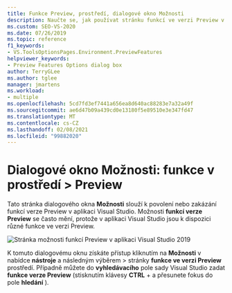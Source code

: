 ```yaml
---
title: Funkce Preview, prostředí, dialogové okno Možnosti
description: Naučte se, jak používat stránku funkcí ve verzi Preview v části prostředí pro povolení nebo zakázání funkcí verze Preview v aplikaci Visual Studio.
ms.custom: SEO-VS-2020
ms.date: 07/26/2019
ms.topic: reference
f1_keywords:
- VS.ToolsOptionsPages.Environment.PreviewFeatures
helpviewer_keywords:
- Preview Features Options dialog box
author: TerryGLee
ms.author: tglee
manager: jmartens
ms.workload:
- multiple
ms.openlocfilehash: 5cd7fd3ef7441a656ea8d640ac88283e7a32a49f
ms.sourcegitcommit: ae6d47b09a439cd0e13180f5e89510e3e347fd47
ms.translationtype: MT
ms.contentlocale: cs-CZ
ms.lasthandoff: 02/08/2021
ms.locfileid: "99882020"
---
```

# <a name="options-dialog-box-environment--preview-features"></a>Dialogové okno Možnosti: funkce v prostředí \> Preview

Tato stránka dialogového okna **Možnosti** slouží k povolení nebo zakázání funkcí verze Preview v aplikaci Visual Studio. Možnosti **funkcí verze Preview** se často mění, protože v aplikaci Visual Studio jsou k dispozici různé funkce ve verzi Preview.

![Stránka možnosti funkcí Preview v aplikaci Visual Studio 2019](media/environment-preview-features-page.png)

K tomuto dialogovému oknu získáte přístup kliknutím na **Možnosti** v nabídce **nástroje** a následným výběrem   >  stránky **funkce ve verzi Preview** prostředí. Případně můžete do **vyhledávacího** pole sady Visual Studio zadat **funkce verze Preview** (stisknutím klávesy **CTRL** +  a přesunete fokus do pole **hledání** ).
